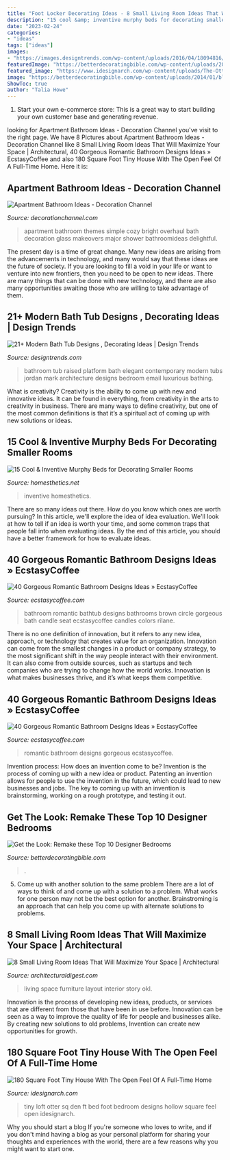 ```yaml
---
title: "Foot Locker Decorating Ideas - 8 Small Living Room Ideas That Will Maximize Your Space"
description: "15 cool &amp; inventive murphy beds for decorating smaller rooms"
date: "2023-02-24"
categories:
- "ideas"
tags: ["ideas"]
images:
- "https://images.designtrends.com/wp-content/uploads/2016/04/18094816/Elegant-Bathroom-Tub-Design.jpg"
featuredImage: "https://betterdecoratingbible.com/wp-content/uploads/2014/01/blue-wallpaper-bedroom.jpg"
featured_image: "https://www.idesignarch.com/wp-content/uploads/The-Otter-Den-Tiny-House_9.jpg"
image: "https://betterdecoratingbible.com/wp-content/uploads/2014/01/blue-wallpaper-bedroom.jpg"
ShowToc: true
author: "Talia Howe"
---
```



1. Start your own e-commerce store: This is a great way to start building your own customer base and generating revenue.

	

		
looking for Apartment Bathroom Ideas - Decoration Channel you've visit to the right page. We have 8 Pictures about Apartment Bathroom Ideas - Decoration Channel like 8 Small Living Room Ideas That Will Maximize Your Space | Architectural, 40 Gorgeous Romantic Bathroom Designs Ideas » EcstasyCoffee and also 180 Square Foot Tiny House With The Open Feel Of A Full-Time Home. Here it is:
		
    
## Apartment Bathroom Ideas - Decoration Channel

<img loading=lazy src="http://decorationchannel.com/wp-content/uploads/2014/08/Apartment-Bathroom-Ideas-2.jpg" onerror="this.onerror=null;this.src='https://tse2.mm.bing.net/th?id=OIP.H71pNOOJEy2HqOt4IaxxUgHaK3&amp;pid=15.1';" alt="Apartment Bathroom Ideas - Decoration Channel">

_Source: decorationchannel.com_

>apartment bathroom themes simple cozy bright overhaul bath decoration glass makeovers major shower bathroomideas delightful. 

	

The present day is a time of great change. Many new ideas are arising from the advancements in technology, and many would say that these ideas are the future of society. If you are looking to fill a void in your life or want to venture into new frontiers, then you need to be open to new ideas. There are many things that can be done with new technology, and there are also many opportunities awaiting those who are willing to take advantage of them.

    
## 21+ Modern Bath Tub Designs , Decorating Ideas | Design Trends

<img loading=lazy src="https://images.designtrends.com/wp-content/uploads/2016/04/18094816/Elegant-Bathroom-Tub-Design.jpg" onerror="this.onerror=null;this.src='https://tse4.mm.bing.net/th?id=OIP.1YxNxB34F8_xcXCF9VeeLwHaJ4&amp;pid=15.1';" alt="21+ Modern Bath Tub Designs , Decorating Ideas | Design Trends">

_Source: designtrends.com_

>bathroom tub raised platform bath elegant contemporary modern tubs jordan mark architecture designs bedroom email luxurious bathing. 

	

What is creativity?
Creativity is the ability to come up with new and innovative ideas. It can be found in everything, from creativity in the arts to creativity in business. There are many ways to define creativity, but one of the most common definitions is that it’s a spiritual act of coming up with new solutions or ideas.

    
## 15 Cool &amp; Inventive Murphy Beds For Decorating Smaller Rooms

<img loading=lazy src="https://cdn.homesthetics.net/wp-content/uploads/2014/04/15-Cool-Inventive-Murphy-Beds-for-Decorating-Smaller-Rooms-homesthetics-12.jpg" onerror="this.onerror=null;this.src='https://tse1.mm.bing.net/th?id=OIP.CT8rtFnVtHDXP75JpOvoXAHaJ4&amp;pid=15.1';" alt="15 Cool &amp; Inventive Murphy Beds for Decorating Smaller Rooms">

_Source: homesthetics.net_

>inventive homesthetics. 

	

There are so many ideas out there. How do you know which ones are worth pursuing? In this article, we'll explore the idea of idea evaluation. We'll look at how to tell if an idea is worth your time, and some common traps that people fall into when evaluating ideas. By the end of this article, you should have a better framework for how to evaluate ideas.

    
## 40 Gorgeous Romantic Bathroom Designs Ideas » EcstasyCoffee

<img loading=lazy src="https://i2.wp.com/www.ecstasycoffee.com/wp-content/uploads/2016/10/Beautiful-Circle-Bathtub-with-Brown-Seat.jpg?resize=673%2C900" onerror="this.onerror=null;this.src='https://tse2.mm.bing.net/th?id=OIP.Pjlrg1Mk-c90_UL5xVT0vwHaJ5&amp;pid=15.1';" alt="40 Gorgeous Romantic Bathroom Designs Ideas » EcstasyCoffee">

_Source: ecstasycoffee.com_

>bathroom romantic bathtub designs bathrooms brown circle gorgeous bath candle seat ecstasycoffee candles colors rilane. 

	

There is no one definition of innovation, but it refers to any new idea, approach, or technology that creates value for an organization. Innovation can come from the smallest changes in a product or company strategy, to the most significant shift in the way people interact with their environment. It can also come from outside sources, such as startups and tech companies who are trying to change how the world works. Innovation is what makes businesses thrive, and it’s what keeps them competitive.

    
## 40 Gorgeous Romantic Bathroom Designs Ideas » EcstasyCoffee

<img loading=lazy src="https://i1.wp.com/www.ecstasycoffee.com/wp-content/uploads/2016/10/romantic-bathroom.jpg?resize=599%2C976" onerror="this.onerror=null;this.src='https://tse1.mm.bing.net/th?id=OIP.kVDXDIg4c0mouuRsXv4wCgHaME&amp;pid=15.1';" alt="40 Gorgeous Romantic Bathroom Designs Ideas » EcstasyCoffee">

_Source: ecstasycoffee.com_

>romantic bathroom designs gorgeous ecstasycoffee. 

	

Invention process: How does an invention come to be?
Invention is the process of coming up with a new idea or product. Patenting an invention allows for people to use the invention in the future, which could lead to new businesses and jobs. The key to coming up with an invention is brainstorming, working on a rough prototype, and testing it out.

    
## Get The Look: Remake These Top 10 Designer Bedrooms

<img loading=lazy src="https://betterdecoratingbible.com/wp-content/uploads/2014/01/blue-wallpaper-bedroom.jpg" onerror="this.onerror=null;this.src='https://tse4.mm.bing.net/th?id=OIP._PkvaGkckHhD0LNY9KAV8AHaJA&amp;pid=15.1';" alt="Get the Look: Remake these Top 10 Designer Bedrooms">

_Source: betterdecoratingbible.com_

>. 

	

5. Come up with another solution to the same problem
There are a lot of ways to think of and come up with a solution to a problem. What works for one person may not be the best option for another. Brainstroming is an approach that can help you come up with alternate solutions to problems.

    
## 8 Small Living Room Ideas That Will Maximize Your Space | Architectural

<img loading=lazy src="https://media.architecturaldigest.com/photos/59120ba6b3064307ffee5a91/master/pass/OKL_AmyStone_Interior_022.jpg" onerror="this.onerror=null;this.src='https://tse4.mm.bing.net/th?id=OIP.8RBqla63M_rFc1P2YQ37aQHaLH&amp;pid=15.1';" alt="8 Small Living Room Ideas That Will Maximize Your Space | Architectural">

_Source: architecturaldigest.com_

>living space furniture layout interior story okl. 

	

Innovation is the process of developing new ideas, products, or services that are different from those that have been in use before. Innovation can be seen as a way to improve the quality of life for people and businesses alike. By creating new solutions to old problems, Invention can create new opportunities for growth.

    
## 180 Square Foot Tiny House With The Open Feel Of A Full-Time Home

<img loading=lazy src="https://www.idesignarch.com/wp-content/uploads/The-Otter-Den-Tiny-House_9.jpg" onerror="this.onerror=null;this.src='https://tse4.mm.bing.net/th?id=OIP.l1N45LWj5dtkWXoE8L8AbgHaJ4&amp;pid=15.1';" alt="180 Square Foot Tiny House With The Open Feel Of A Full-Time Home">

_Source: idesignarch.com_

>tiny loft otter sq den ft bed foot bedroom designs hollow square feel open idesignarch. 

	

Why you should start a blog
If you're someone who loves to write, and if you don't mind having a blog as your personal platform for sharing your thoughts and experiences with the world, there are a few reasons why you might want to start one.


